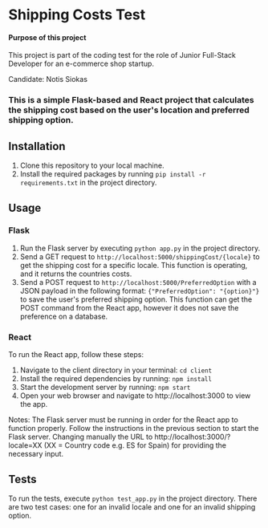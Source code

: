 # Shipping Costs Test

#### Purpose of this project
This project is part of the coding test for the role of Junior Full-Stack Developer for an e-commerce shop startup.

Candidate: Notis Siokas


### This is a simple Flask-based and React project that calculates the shipping cost based on the user's location and preferred shipping option.


## Installation

1. Clone this repository to your local machine.
2. Install the required packages by running `pip install -r requirements.txt` in the project directory.

## Usage

### Flask
1. Run the Flask server by executing `python app.py` in the project directory.
2. Send a GET request to `http://localhost:5000/shippingCost/{locale}` to get the shipping cost for a specific locale. This function is operating, and it returns the countries costs.
3. Send a POST request to `http://localhost:5000/PreferredOption` with a JSON payload in the following format: `{"PreferredOption": "{option}"}` to save the user's preferred shipping option. 
This function can get the POST command from the React app, however it does not save the preference on a database.

### React

To run the React app, follow these steps:

1. Navigate to the client directory in your terminal:
    `cd client`
2. Install the required dependencies by running:
    `npm install`
3. Start the development server by running:
    `npm start`
4. Open your web browser and navigate to http://localhost:3000 to view the app.

Notes: The Flask server must be running in order for the React app to function properly. Follow the instructions in the previous section to start the Flask server.
Changing manually the URL to http://localhost:3000/?locale=XX (XX = Country code e.g. ES for Spain) for providing the necessary input.

## Tests

To run the tests, execute `python test_app.py` in the project directory.
There are two test cases: one for an invalid locale and one for an invalid shipping option.
